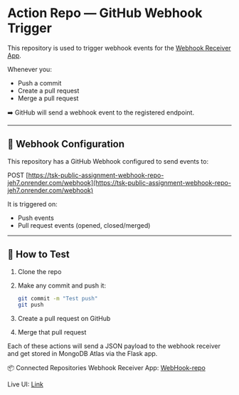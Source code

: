 # Action Repo — GitHub Webhook Trigger

This repository is used to trigger webhook events for the [Webhook Receiver App](https://github.com/ShivamIT23/tsk-public-assignment-webhook-repo).

Whenever you:
- Push a commit
- Create a pull request
- Merge a pull request

➡️ GitHub will send a webhook event to the registered endpoint.

---

## 🔗 Webhook Configuration

This repository has a GitHub Webhook configured to send events to:

POST [https://tsk-public-assignment-webhook-repo-jeh7.onrender.com/webhook](https://tsk-public-assignment-webhook-repo-jeh7.onrender.com/webhook)

It is triggered on:
- Push events
- Pull request events (opened, closed/merged)

---

## 🧪 How to Test

1. Clone the repo
2. Make any commit and push it:
   ```bash
   git commit -m "Test push"
   git push
   ```
3. Create a pull request on GitHub

4. Merge that pull request

Each of these actions will send a JSON payload to the webhook receiver and get stored in MongoDB Atlas via the Flask app.

📦 Connected Repositories
Webhook Receiver App: [WebHook-repo](https://github.com/ShivamIT23/tsk-public-assignment-webhook-repo)

Live UI: [Link](https://tsk-public-assignment-webhook-repo-jeh7.onrender.com/events-ui)
